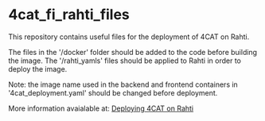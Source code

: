 # 4cat_fi_rahti_files

<p>This repository contains useful files for the deployment of 4CAT on Rahti.</p>
<p>The files in the '/docker' folder should be added to the code before building the image. The '/rahti_yamls' files should be applied to Rahti in order to deploy the image. </p>
<p>Note: the image name used in the backend and frontend containers in '4cat_deployment.yaml' should be changed before deployment.</p>
<p>More information avaialable at: <a href="https://wiki.helsinki.fi/xwiki/bin/view/TDM/Toolkit%20for%20Digital%20Methods%20Home/E.%20Setting%20up%20tools%20to%20CSC/4CAT/">Deploying 4CAT on Rahti</a></p>
